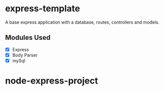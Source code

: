 # express-template

A base express application with a database, routes, controllers and models.

## Modules Used
- [x] Express
- [x] Body Parser
- [x] mySql
# node-express-project

